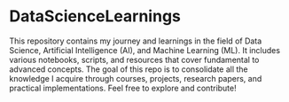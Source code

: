 # DataScienceLearnings
This repository contains my journey and learnings in the field of Data Science, Artificial Intelligence (AI), and Machine Learning (ML). It includes various notebooks, scripts, and resources that cover fundamental to advanced concepts. The goal of this repo is to consolidate all the knowledge I acquire through courses, projects, research papers, and practical implementations. Feel free to explore and contribute!
